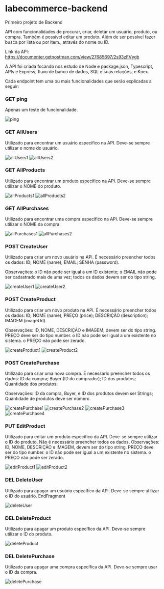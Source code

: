 # labecommerce-backend
Primeiro projeto de Backend

API com funcionalidades de procurar, criar, deletar um usuário, produto, ou compra. Também é possível editar um produto. Além de ser possível fazer busca por lista ou por item., através do nome ou ID.

Link da API:
https://documenter.getpostman.com/view/27685697/2s93zFVygb

A API foi criada focando nos estudo de Node e package.json, Typescript, APIs e Express, fluxo de banco de dados, SQL e suas relações, e Knex.

Cada endpoint tem uma ou mais funcionalidades que serão explicadas a seguir:

### GET ping ###

Apenas um teste de funcionalidade.

![ping](https://github.com/urianlinck/labecommerce-backend/assets/125294858/116097df-6a42-41ea-93a2-f54e628ccade)

### GET AllUsers ###

Utilizado para encontrar um usuário específico na API. Deve-se sempre utilizar o nome do usuário.

![allUsers1](https://github.com/urianlinck/labecommerce-backend/assets/125294858/ca8e76a0-2fd4-4545-91ff-f2231dc61686)
![allUsers2](https://github.com/urianlinck/labecommerce-backend/assets/125294858/290f82fa-cacb-401a-984f-36d21b67e983)

### GET AllProducts ###

Utilizado para encontrar um produto específico na API. Deve-se sempre utilizar o NOME do produto.

![allProducts1](https://github.com/urianlinck/labecommerce-backend/assets/125294858/441ec571-dc2d-4c42-a493-75125b754355)
![allProducts2](https://github.com/urianlinck/labecommerce-backend/assets/125294858/6f676edb-16ab-4244-9871-ab65d1218e47)

### GET AllPurchases ###

Utilizado para encontrar uma compra específico na API. Deve-se sempre utilizar o NOME da compra.

![allPurchases1](https://github.com/urianlinck/labecommerce-backend/assets/125294858/0d821f46-1801-4c6e-997d-0058573c4d98)
![allPurchases2](https://github.com/urianlinck/labecommerce-backend/assets/125294858/baf9d7c9-968e-4d29-a60a-b7713a622800)

### POST CreateUser ###

Utilizado para criar um novo usuário na API. É necessário preencher todos os dados:
ID;
NOME (name);
EMAIL;
SENHA (password).

Observações:
o ID não pode ser igual a um ID existente;
o EMAIL não pode ser cadastrado mais de uma vez;
todos os dados devem ser do tipo string.

![createUser1](https://github.com/urianlinck/labecommerce-backend/assets/125294858/910c1db2-c846-4610-8929-cdb75f19e272)
![createUser2](https://github.com/urianlinck/labecommerce-backend/assets/125294858/3402f742-1091-4065-a93c-e6f3ff328cf2)

### POST CreateProduct ###

Utilizado para criar um novo produto na API. É necessário preencher todos os dados:
ID;
NOME (name);
PREÇO (price);
DESCRIÇÃO (description);
IMAGEM (imageUrl).

Observações:
ID, NOME, DESCRIÇÃO e IMAGEM, devem ser do tipo string.
PREÇO deve ser do tipo number.
o ID não pode ser igual a um existente no sistema.
o PREÇO não pode ser zerado.

![createProduct1](https://github.com/urianlinck/labecommerce-backend/assets/125294858/5f511414-5727-41d3-a7ca-d28e24b1f219)
![createProduct2](https://github.com/urianlinck/labecommerce-backend/assets/125294858/98fa4104-c5be-4e29-930e-bb1f35311acf)

### POST CreatePurchase ###

Utilizado para criar uma nova compra. É necessário preencher todos os dados:
ID da compra;
Buyer (ID do comprador);
ID dos produtos;
Quantidade dos produtos.

Observações:
ID da compra, Buyer, e ID dos produtos devem ser Strings;
Quantidade de produtos deve ser número.

![createPurchase1](https://github.com/urianlinck/labecommerce-backend/assets/125294858/640a38b8-2c95-4d24-a5a1-c258e7f925c1)
![createPurchase2](https://github.com/urianlinck/labecommerce-backend/assets/125294858/44c31d01-8921-465f-8ed6-06241219f64a)
![createPurchase3](https://github.com/urianlinck/labecommerce-backend/assets/125294858/a2031013-6216-4975-8098-091f336dd611)
![createPurchase4](https://github.com/urianlinck/labecommerce-backend/assets/125294858/19054e55-fd9b-4764-842d-82f7e683d31e)

### PUT EditProduct ###

Utilizado para editar um produto específico da API. Deve-se sempre utilizar o ID do produto.
Não é necessário preencher todos os dados.
Observações:
ID, NOME, DESCRIÇÃO e IMAGEM, devem ser do tipo string.
PREÇO deve ser do tipo number.
o ID não pode ser igual a um existente no sistema.
o PREÇO não pode ser zerado.

![editProduct1](https://github.com/urianlinck/labecommerce-backend/assets/125294858/429fb48a-f0da-4dac-9fc7-3a93eb022766)
![editProduct2](https://github.com/urianlinck/labecommerce-backend/assets/125294858/a9cfc05a-73aa-4df3-a9f3-926b35e7d43c)

### DEL DeleteUser ###

Utilizado para apagar um usuário específico da API. Deve-se sempre utilizar o ID do usuário.
EndFragment

![deleteUser](https://github.com/urianlinck/labecommerce-backend/assets/125294858/5b8afc8f-00ac-4cb8-a2ee-23144a841368)

### DEL DeleteProduct ###

Utilizado para apagar um produto específico da API. Deve-se sempre utilizar o ID do produto.

![deleteProduct](https://github.com/urianlinck/labecommerce-backend/assets/125294858/4e9526e0-1bdd-47bb-940a-6ce3dbeaf9d7)

### DEL DeletePurchase ###

Utilizado para apagar uma compra específica da API. Deve-se sempre usar o ID da compra.

![deletePurchase](https://github.com/urianlinck/labecommerce-backend/assets/125294858/32c0bfeb-1317-4c7a-b0b5-28f4ea9a86f3)
